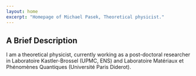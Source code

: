 ```yaml
---
layout: home
excerpt: "Homepage of Michael Pasek, Theoretical physicist."
---
```


## A Brief Description

I am a theoretical physicist, currently working as a post-doctoral researcher in Laboratoire Kastler-Brossel (UPMC, ENS) and Laboratoire Matériaux et Phénomènes Quantiques (Université Paris Diderot).
